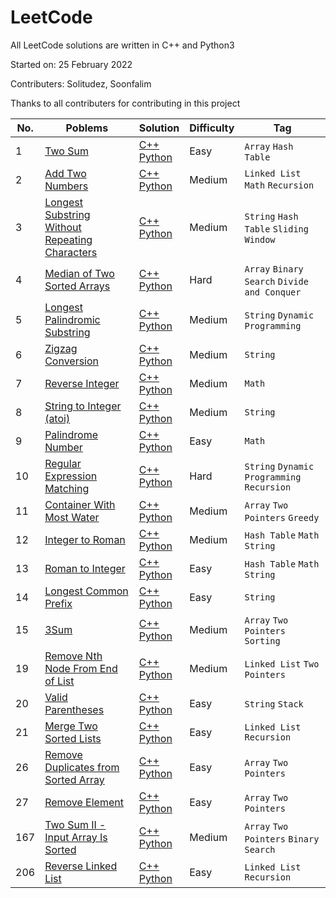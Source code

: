 # LeetCode

All LeetCode solutions are written in C++ and Python3

Started on: 25 February 2022

Contributers: Solitudez, Soonfalim

Thanks to all contributers for contributing in this project

| No. |                               Poblems                                         |      Solution       | Difficulty|  Tag   |               
| --- |-------------------------------------------------------------------------------|---------------------|-----------|--------|              
|  1  | [Two Sum](https://leetcode.com/problems/two-sum/)                             | [C++](https://github.com/Solitudez/LeetCode/blob/main/0001.%20Two%20Sum/Solution.cpp) <br> [Python](https://github.com/Solitudez/LeetCode/blob/main/0001.%20Two%20Sum/Solution.py)| Easy| `Array` `Hash Table`|
|  2  | [Add Two Numbers](https://leetcode.com/problems/add-two-numbers/)                             | [C++](https://github.com/Solitudez/LeetCode/blob/main/0002.%20Add%20Two%20Numbers/Solution.cpp) <br> [Python](https://github.com/Solitudez/LeetCode/blob/main/0002.%20Add%20Two%20Numbers/Solution.py)| Medium| `Linked List` `Math` `Recursion`| 
|  3  | [Longest Substring Without Repeating Characters](https://leetcode.com/problems/longest-substring-without-repeating-characters/)                             | [C++](https://github.com/Solitudez/LeetCode/blob/main/0003.%20Longest%20Substring%20Without%20Repeating%20Characters/Solution.cpp) <br> [Python](https://github.com/Solitudez/LeetCode/blob/main/0003.%20Longest%20Substring%20Without%20Repeating%20Characters/Solution.py)| Medium| `String` `Hash Table` `Sliding Window`|
|  4  | [Median of Two Sorted Arrays](https://leetcode.com/problems/median-of-two-sorted-arrays/)                             | [C++](https://github.com/Solitudez/LeetCode/blob/main/0004.%20Median%20of%20Two%20Sorted%20Arrays/Solution.cpp) <br> [Python](https://github.com/Solitudez/LeetCode/blob/main/0004.%20Median%20of%20Two%20Sorted%20Arrays/Solution.py)| Hard| `Array` `Binary Search` `Divide and Conquer`|
|  5  | [Longest Palindromic Substring](https://leetcode.com/problems/longest-palindromic-substring/)                             | [C++](https://github.com/Solitudez/LeetCode/blob/main/0005.%20Longest%20Palindromic%20Substring/Solution.cpp) <br> [Python](https://github.com/Solitudez/LeetCode/blob/main/0005.%20Longest%20Palindromic%20Substring/Solution.py)| Medium| `String` `Dynamic Programming`|
|  6  | [Zigzag Conversion](https://leetcode.com/problems/zigzag-conversion/)                             | [C++](https://github.com/Solitudez/LeetCode/tree/main/0006.%20Zigzag%20Conversion) <br> [Python](https://github.com/Solitudez/LeetCode/blob/main/0006.%20Zigzag%20Conversion/Solution.py)| Medium| `String`|
|  7  | [Reverse Integer](https://leetcode.com/problems/reverse-integer/)                             | [C++](https://github.com/Solitudez/LeetCode/blob/main/0007.%20Reverse%20Integer/Solution.cpp) <br> [Python](https://github.com/Solitudez/LeetCode/blob/main/0007.%20Reverse%20Integer/Solution.py)| Medium| `Math`|
|  8  | [String to Integer (atoi)](https://leetcode.com/problems/string-to-integer-atoi/)                             | [C++](https://github.com/Solitudez/LeetCode/blob/main/0008.%20String%20to%20Integer%20(atoi)/Solution.cpp) <br> [Python](https://github.com/Solitudez/LeetCode/blob/main/0008.%20String%20to%20Integer%20(atoi)/Solution.py)| Medium| `String`|
|  9  | [Palindrome Number](https://leetcode.com/problems/palindrome-number/)                             | [C++](https://github.com/Solitudez/LeetCode/blob/main/0009.%20Palindrome%20Number/Solution.cpp) <br> [Python](https://github.com/Solitudez/LeetCode/blob/main/0009.%20Palindrome%20Number/Solution.py)| Easy| `Math`|
|  10  | [Regular Expression Matching](https://leetcode.com/problems/regular-expression-matching/)                             | [C++](https://github.com/Solitudez/LeetCode/blob/main/0010.%20Regular%20Expression%20Matching/Solution.cpp) <br> [Python]()| Hard| `String` `Dynamic Programming` `Recursion`|
|  11  | [Container With Most Water](https://leetcode.com/problems/container-with-most-water/)                             | [C++](https://github.com/Solitudez/LeetCode/tree/main/0011.%20Container%20With%20Most%20Water) <br> [Python](https://github.com/Solitudez/LeetCode/blob/main/0011.%20Container%20With%20Most%20Water/Solution.py)| Medium| `Array` `Two Pointers` `Greedy`|
|  12  | [Integer to Roman](https://leetcode.com/problems/integer-to-roman/)                             | [C++](https://github.com/Solitudez/LeetCode/tree/main/0012.%20Integer%20to%20Roman) <br> [Python]()| Medium| `Hash Table` `Math` `String`|
|  13  | [Roman to Integer](https://leetcode.com/problems/roman-to-integer/)                             | [C++](https://github.com/Solitudez/LeetCode/tree/main/0013.%20Roman%20to%20Integer) <br> [Python]()| Easy| `Hash Table` `Math` `String`|
|  14  | [Longest Common Prefix](https://leetcode.com/problems/longest-common-prefix/)                             | [C++](https://github.com/Solitudez/LeetCode/blob/main/0014.%20Longest%20Common%20Prefix/Solution.cpp) <br> [Python](https://github.com/Solitudez/LeetCode/blob/main/0014.%20Longest%20Common%20Prefix/Solution.py)| Easy| `String`|
|  15  | [3Sum](https://leetcode.com/problems/3sum/)                             | [C++](https://github.com/Solitudez/LeetCode/blob/main/0015.%203Sum/Solution.cpp) <br> [Python]()| Medium| `Array` `Two Pointers` `Sorting`|
|  19  | [Remove Nth Node From End of List](https://leetcode.com/problems/remove-nth-node-from-end-of-list/)                             | [C++](https://github.com/Solitudez/LeetCode/blob/main/0019.%20Remove%20Nth%20Node%20From%20End%20of%20List/Solution.cpp) <br> [Python](https://github.com/Solitudez/LeetCode/blob/main/0019.%20Remove%20Nth%20Node%20From%20End%20of%20List/Solution.py)| Medium| `Linked List` `Two Pointers`|
|  20  | [Valid Parentheses](https://leetcode.com/problems/valid-parentheses/)                             | [C++](https://github.com/Solitudez/LeetCode/blob/main/0020.%20Valid%20Parentheses/Solution.cpp) <br> [Python](https://github.com/Solitudez/LeetCode/blob/main/0020.%20Valid%20Parentheses/Solution.py)| Easy| `String` `Stack`|
|  21  | [Merge Two Sorted Lists](https://leetcode.com/problems/merge-two-sorted-lists/)                             | [C++](https://github.com/Solitudez/LeetCode/blob/main/0021.%20Merge%20Two%20Sorted%20Lists/Solution.cpp) <br> [Python](https://github.com/Solitudez/LeetCode/blob/main/0021.%20Merge%20Two%20Sorted%20Lists/Solution.py)| Easy| `Linked List` `Recursion`|
|  26  | [Remove Duplicates from Sorted Array](https://leetcode.com/problems/remove-duplicates-from-sorted-array/)                             | [C++](https://github.com/Solitudez/LeetCode/blob/main/0026.%20Remove%20Duplicates%20from%20Sorted%20Array/Solution.cpp) <br> [Python](https://github.com/Solitudez/LeetCode/blob/main/0026.%20Remove%20Duplicates%20from%20Sorted%20Array/Solution.py)| Easy| `Array` `Two Pointers`|
|  27  | [Remove Element](https://leetcode.com/problems/remove-element/)                             | [C++](https://github.com/Solitudez/LeetCode/blob/main/0027.%20Remove%20Element/Solution.cpp) <br> [Python](https://github.com/Solitudez/LeetCode/blob/main/0027.%20Remove%20Element/Solution.py)| Easy| `Array` `Two Pointers`|
|  167  | [Two Sum II - Input Array Is Sorted](https://leetcode.com/problems/two-sum-ii-input-array-is-sorted/)                             | [C++](https://github.com/Solitudez/LeetCode/blob/main/0167.%20Two%20Sum%20II%20-%20Input%20Array%20Is%20Sorted/Solution.cpp) <br> [Python](https://github.com/Solitudez/LeetCode/blob/main/0167.%20Two%20Sum%20II%20-%20Input%20Array%20Is%20Sorted/Solution.py)| Medium| `Array` `Two Pointers` `Binary Search`|
|  206 | [Reverse Linked List](https://leetcode.com/problems/reverse-linked-list/)                             | [C++](https://github.com/Solitudez/LeetCode/blob/main/0206.%20Reverse%20Linked%20List/Solution.cpp) <br> [Python](https://github.com/Solitudez/LeetCode/blob/main/0206.%20Reverse%20Linked%20List/Solution.py)| Easy| `Linked List` `Recursion`|













